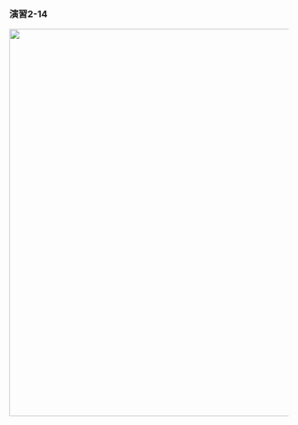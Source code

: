 ### 演習2-14
<img src="https://user-images.githubusercontent.com/48054315/148724418-cdff6cbf-89a4-4fb2-8533-a5a4b337fa7a.PNG" width="700px">
